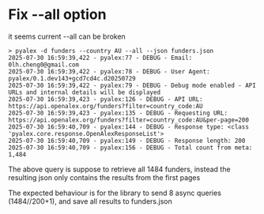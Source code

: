 # Fix --all option

it seems current --all can be broken 

```
> pyalex -d funders --country AU --all --json funders.json
2025-07-30 16:59:39,422 - pyalex:77 - DEBUG - Email: 0lh.cheng0@gmail.com
2025-07-30 16:59:39,422 - pyalex:78 - DEBUG - User Agent: pyalex/0.1.dev143+gcd7cd4c.d20250729
2025-07-30 16:59:39,422 - pyalex:79 - DEBUG - Debug mode enabled - API URLs and internal details will be displayed
2025-07-30 16:59:39,423 - pyalex:126 - DEBUG - API URL: https://api.openalex.org/funders?filter=country_code:AU
2025-07-30 16:59:39,423 - pyalex:135 - DEBUG - Requesting URL: https://api.openalex.org/funders?filter=country_code:AU&per-page=200
2025-07-30 16:59:40,709 - pyalex:144 - DEBUG - Response type: <class 'pyalex.core.response.OpenAlexResponseList'>
2025-07-30 16:59:40,709 - pyalex:149 - DEBUG - Response length: 200
2025-07-30 16:59:40,709 - pyalex:156 - DEBUG - Total count from meta: 1,484
```

The above query is suppose to retrieve all 1484 funders, instead the resulting json only contains the results from the first pages

The expected behaviour is for the library to send 8 async queries (1484//200+1), and save all results to funders.json